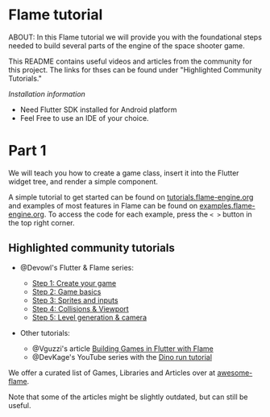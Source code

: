 # Flame tutorial
ABOUT:
In this Flame tutorial we will provide you with the foundational steps needed to build several parts of the engine of the space shooter game.

This README contains useful videos and articles from the community for this project. The links for thses can be found under "Highlighted Community Tutorials."

*Installation information*

<ul>
    <li>Need Flutter SDK installed for Android platform</li>
    <li>Feel Free to use an IDE of your choice.</li>
</ul>

# Part 1
 We will teach you how to create a game class, insert it into the Flutter widget tree, and render a simple component.

A simple tutorial to get started can be found on
[tutorials.flame-engine.org](https://tutorials.flame-engine.org) and examples of most features in
Flame can be found on [examples.flame-engine.org](https://examples.flame-engine.org). To access the
code for each example, press the `< >` button in the top right corner.

 
## Highlighted community tutorials

- @Devowl's Flutter & Flame series:
  - [Step 1: Create your game](https://medium.com/flutter-community/flutter-flame-step-1-create-your-game-b3b6ee387d77)
  - [Step 2: Game basics](https://medium.com/flutter-community/flutter-flame-step-2-game-basics-48b4493424f3)
  - [Step 3: Sprites and inputs](https://blog.devowl.de/flutter-flame-step-3-sprites-and-inputs-7ca9cc7c8b91)
  - [Step 4: Collisions & Viewport](https://blog.devowl.de/flutter-flame-step-4-collisions-viewport-ff2da048e3a6)
  - [Step 5: Level generation & camera](https://blog.devowl.de/flutter-flame-step-5-level-generation-camera-62a060a286e3 )

- Other tutorials:
  - @Vguzzi's article [Building Games in Flutter with Flame](https://www.raywenderlich.com/27407121-building-games-in-flutter-with-flame-getting-started)
  - @DevKage's YouTube series with the [Dino run tutorial](https://www.youtube.com/playlist?list=PLiZZKL9HLmWOmQgYxWHuOHOWsUUlhCCOY)

We offer a curated list of Games, Libraries and Articles over at
[awesome-flame](https://github.com/flame-engine/awesome-flame).

Note that some of the articles might be slightly outdated, but can still be useful.














